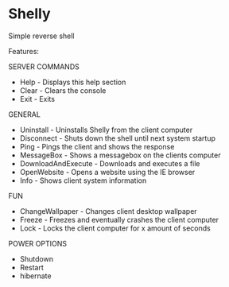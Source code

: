 # Shelly
Simple reverse shell

Features:

SERVER COMMANDS
- Help - Displays this help section
- Clear - Clears the console
- Exit - Exits

GENERAL
- Uninstall - Uninstalls Shelly from the client computer
- Disconnect - Shuts down the shell until next system startup
- Ping - Pings the client and shows the response
- MessageBox - Shows a messagebox on the clients computer
- DownloadAndExecute - Downloads and executes a file
- OpenWebsite - Opens a website using the IE browser
- Info - Shows client system information

FUN
- ChangeWallpaper - Changes client desktop wallpaper
- Freeze - Freezes and eventually crashes the client computer
- Lock - Locks the client computer for x amount of seconds

POWER OPTIONS
- Shutdown
- Restart
- hibernate
